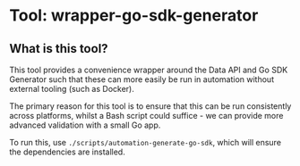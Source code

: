 # Tool: wrapper-go-sdk-generator

## What is this tool?

This tool provides a convenience wrapper around the Data API and Go SDK Generator such that these can more easily be run in automation without external tooling (such as Docker).

The primary reason for this tool is to ensure that this can be run consistently across platforms, whilst a Bash script could suffice - we can provide more advanced validation with a small Go app.

To run this, use `./scripts/automation-generate-go-sdk`, which will ensure the dependencies are installed.